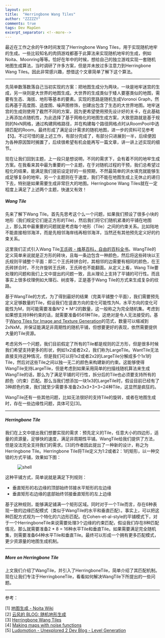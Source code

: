 ```yaml
---
layout: post
title:  "Herringbone Wang Tiles"
author: "ZZZZZY"
comments: true
tags: Dev MapGen
excerpt_separator: <!--more-->
---
```

最近在工作之余的午休时间发现了Herringbone Wang Tiles，用于实现随机地牢的生成。一些比较知名的肉鸽游戏都基于此算法来实现随机地牢的生成，例如Noita、Moonring等等。恰好在年中的时候，想给自己的独立游戏实现一套随机地图生成算法，当时调研了许多方案，但是并未放过多注意力到Herringbone Wang Tiles。因此非常感兴趣，想借这个文章简单了解下这个算法。

------

先简单数落数落自己当初实现的方案：把地图生成分为两块，一块是地牢迷宫的生成，另一块则是大世界的地图生成。大世界的生成类似于矮人要塞类似的地图，需要有生态、海拔、地形等基本的要素。实现的思路是随机生成Voronoi Graph，然后再基于高度图、适度图、噪声图修饰，创建出包含了生态的大世界地图。地牢迷宫的生成则使用了截然不同的方案，因为更希望使用预先设计好的关卡，在此基础上再添加点随机性，为此选择了基于网格化的地图生成方案，大致思路就是基于规则的NxN网格，通过构建网格路径，并在构建每个路径网格点时从RoomPool中选择匹配的Room，最终形成了满足设计需求的随机地图，进一步的资料可见参考【5】。不过可惜的是上述工作，有部分完成了，有部分只进展到一半，后续便因为各种原因暂时搁置了，后续很希望有机会能再写一篇文章，讲一讲上述实现的细节。

现在让我们回到主题，上一段只是想说明，不同的需求下，会有着不同的地牢生成方案。在我看来其中最为重要的一个主题，在于对随机过程的干预，我们总希望过程化的结果，能满足我们提前设定好的一些预期，不然最简单的洪水填充就能够生成足够复杂的地牢。另一个主题则在于速度，我们不能在地图生成上无休止的递归下去，特别是如果需要生成非常巨大的地图。Herringbone Wang Tiles就在一定程度上满足了上述两个主题，快速又有效！

##### Wang Tile

先来了解下Wang Tile。首先先思考这个么一个问题，如果我们预设了很多小块的地形（我们规定它们是正方形的Tile)，然后我们将它们随机紧凑的平铺在地图上，那么其中最重要的问题就是考虑每个地形（Tile）之间的约束关系。比如陆地不能直接相邻海洋，而是先相邻海岸线再相邻海洋，当然还有其他预先定义好的约束关系。

这里我们正式引入Wang Tile[王氏砖 - 维基百科，自由的百科全书](https://zh.wikipedia.org/wiki/王氏砖)。WangTile的定义简单来说就是正方形的砖块，且每一条边包含一种颜色，然后将这些砖块以王氏规则平铺整个平面：即二个王氏砖拼合时，其相邻的边需要有相同的颜色，在王氏砖拼合时，不允许旋转王氏砖，王氏砖也不能翻面。从定义上看，Wang Tile要处理的问题和我们上文中提出的问题一致，且从理论上支持了平铺的可行性。而且事实上很多纹理例如大理石、树皮等，正是基于Wang Tile的方式来生成复杂的纹路。

基于WangTile的方式，为了得到最好的结果（完美平铺整个平面），我们需要预先定义足够数量的Tile，假设我们在竖直方向的变化可能性为N，水平方向的变化可能性为M，则可能需要准备N^2 * M^2的数量，这一般称之为完全随机集。考虑到如果想支持9种约束的话，就需要准备6561种Tile，这绝对是令人无法接受的。基于[Wang Tiles for Image and Texture Generation](http://research.microsoft.com/~cohen/WangFinal.pdf)的范式，数量可以缩减到2xNxM，并保证能满足非周期性的随机平铺，但想要更好的表现，依然需要提供大量的Tile资源。

考虑另外一个问题，我们目前假定了所有的Tile都是规则的正方形，但是很多时候我们希望支持更多的形状，例如1x2或者2x2，我们称为LargeTile。WantTile无法直接支持这种情况，但是我们可以将1x2或者2x2的LargeTile分解成多个1x1的Tile，然后对这些Tile之间以独一无二的颜色来构建新的约束。这能够使得WangTile支持LargeTile，但是考虑到如果采用简单的扫描线随机算法来生成WangTile的话，那么为了满足平铺的可行性，拆分后的Tile也必须要支持所有的颜色（约束）匹配。那么当我们想添加一块1x3的LargeTile时，假设目前已经有了3种颜色约束，我们就至少需要多准备2x3x3+3+3=24种Tile，这显然是疯狂的。

WangTile还有一些其他问题，比如无法很好的支持Tile的旋转，或者在地图生成时，存在一些边缘性问题，具体可见[3]。

------

##### Herringbone Tile

我们在上文中提出我们想要实现的需求：预先定义的Tile，任意大小的四边形，适量的资源量，足够快的速度，满足非周期性平铺。WangTile给我们提供了方法，但是没法完全支持我们的需求。[3]的作者因此提出了一种新的设计，称之为Herringbone Tile。Herringbone Tile将Tile定义为1:2或者2：1的矩形，以一种交错的方式平铺，效果如下图：

<figure>
<img src="https://s21.ax1x.com/2024/10/24/pAdvuW9.png" alt="shell">
</figure>

这种平铺方式，简单说就是满足下列规则：

- 垂直矩形的右边缘的顶部始终邻接水平矩形的左边缘
- 垂直矩形右边缘的底部始终邻接垂直矩形的左上边缘

基于这种规则，能够满足铺满一个矩形区域。同时对于一个Tile而言，存在6种表现一致的边缘匹配模式（类似于WangTile的水平和垂直匹配）。事实上，可以把这种匹配方式视为一个特化的六边形匹配。在Cohen-et-al-style的平铺模式下，对于一个HerringboneTile来说需要处理3个边缘的约束匹配，假设我们存在8种匹配情况，那么就需要准备2 * 8 = 16种水平Tile和垂直Tile。如果需要满足完全随机集，则需要准备64种水平Tile和垂直Tile。最终可以形成一个拥有更多匹配模式，更少资源量的地图生成机制。

------

##### More on Herringbone Tile

上文我们介绍了WangTile，并引入了HerringboneTile，简单介绍了其匹配机制。现在让我们专注于HerringboneTile，看看如何解决WangTile下所提出的一些问题。



------

参考：

[1] [地图生成 - Noita Wiki](https://noita.wiki.gg/zh/wiki/地图生成)  
[2] [云风的 BLOG: 随机地形生成](https://blog.codingnow.com/2014/09/sandbox_world.html)  
[3] [Herringbone Wang Tiles](https://nothings.org/gamedev/herringbone/)  
[4] [Making maps with noise functions](https://www.redblobgames.com/maps/terrain-from-noise/)  
[5] [Ludomotion - Unexplored 2 Dev Blog - Level Generation](https://www.ludomotion.com/blogs/level-generation/)